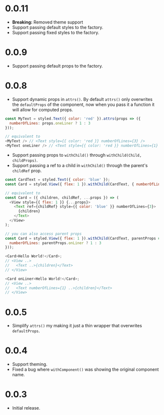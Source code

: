 # 0.0.11

- **Breaking:** Removed theme support
- Support passing default styles to the factory.
- Support passing fixed styles to the factory.

# 0.0.9

- Support passing default props to the factory.

# 0.0.8

- Support dynamic props in `attrs()`. By default `attrs()` only overwrites the `defaultProps` of the component, now when you pass it a function it will allow for computed props.

```js
const MyText = styled.Text({ color: 'red' }).attrs(props => ({
  numberOfLines: props.oneLiner ? 1 : 3
}));

// equivalent to
<MyText /> // <Text style={{ color: 'red }} numberOfLines={3} />
<MyText oneLiner /> // <Text style={{ color: 'red }} numberOfLines={1} />
```

- Support passing props to `withChild()` through `withChild(Child, childProps)`.
- Support passing a ref to a child in `withChild()` through the parent's `childRef` prop.

```js
const CardText = styled.Text({ color: 'blue' });
const Card = styled.View({ flex: 1 }).withChild(CardText, { numberOfLines: 3 });

// equivalent to
const Card = ({ children, childRef, ...props }) => (
  <View style={{ flex: 1 }} {...props}>
    <Text ref={childRef} style={{ color: 'blue' }} numberOfLines={3}>
      {children}
    </Text>
  </View>
);

// you can also access parent props
const Card = styled.View({ flex: 1 }).withChild(CardText, parentProps => ({
  numberOfLines: parentProps.onLiner ? 1 : 3
}));

<Card>Hello World!</Card>;
// <View ..>
//   <Text ..>{children}</Text>
// </View>

<Card onLiner>Hello World!</Card>;
// <View ..>
//   <Text numberOfLines={1} ..>{children}</Text>
// </View>
```

# 0.0.5

- Simplify `attrs()` my making it just a thin wrapper that overwrites `defaultProps`.

# 0.0.4

- Support theming.
- Fixed a bug where `withComponent()` was showing the original component name.

# 0.0.3

- Initial release.
